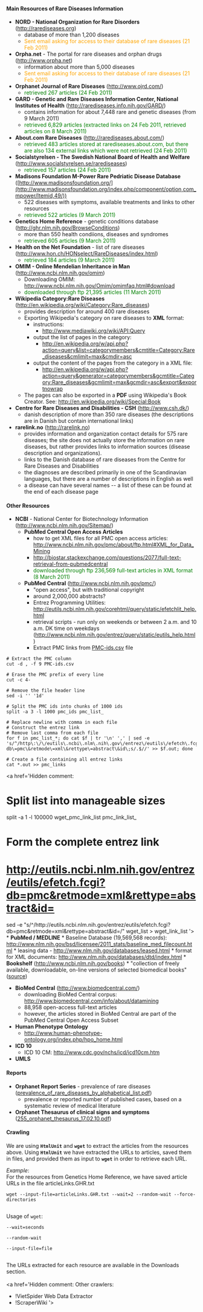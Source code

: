 #### Main Resources of Rare Diseases Information ####

  * **NORD - National Organization for Rare Disorders** (http://rarediseases.org)
    * database of more than 1,200 diseases
    * <font color='orange'>Sent email asking for access to their database of rare diseases (21 Feb 2011)</font>
  * **Orpha.net** - The portal for rare diseases and orphan drugs (http://www.orpha.net)
    * information about more than 5,000 diseases
    * <font color='orange'>Sent email asking for access to their database of rare diseases (21 Feb 2011)</font>
  * **Orphanet Journal of Rare Diseases** (http://www.ojrd.com/)
    * <font color='green'>retrieved 267 articles (24 Feb 2011)</font>
  * **GARD - Genetic and Rare Diseases Information Center, National Institutes of Health** (http://rarediseases.info.nih.gov/GARD/)
    * contains information for about 7,448 rare and genetic diseases (from 9 March 2011)
    * <font color='green'>retrieved 6,829 articles (extracted links on 24 Feb 2011, retrieved articles on 8 March 2011)</font>
  * **About.com Rare Diseases** (http://rarediseases.about.com/)
    * <font color='green'>retrieved 483 articles stored at rarediseases.about.com, but there are also 134 external links which were not retrieved (24 Feb 2011)</font>
  * **Socialstyrelsen - The Swedish National Board of Health and Welfare** (http://www.socialstyrelsen.se/rarediseases)
    * <font color='green'>retrieved 157 articles (24 Feb 2011)</font>
  * **Madisons Foundation M-Power Rare Pedriatic Disease Database** ([http://www.madisonsfoundation.org/](http://www.madisonsfoundation.org/index.php/component/option,com_mpower/Itemid,49/))
    * 522 diseases with symptoms, available treatments and links to other resources
    * <font color='green'>retrieved 522 articles (9 March 2011)</font>
  * **Genetics Home Reference** - genetic conditions database (http://ghr.nlm.nih.gov/BrowseConditions)
    * more than 550 health condiions, diseases and syndromes
    * <font color='green'>retrieved 605 articles (9 March 2011)</font>
  * **Health on the Net Foundation** - list of rare diseases (http://www.hon.ch/HONselect/RareDiseases/index.html)
    * <font color='green'>retrieved 184 articles (9 March 2011)</font>
  * **OMIM - Online Mendelian Inheritance in Man** (http://www.ncbi.nlm.nih.gov/omim)
    * Downloading OMIM: http://www.ncbi.nlm.nih.gov/Omim/omimfaq.html#download
    * <font color='green'>downloaded through ftp 21,395 articles (11 March 2011)</font>
  * **Wikipedia Category:Rare Diseases** (http://en.wikipedia.org/wiki/Category:Rare_diseases)
    * provides description for around 400 rare diseases
    * Exporting Wikipedia's category on rare diseases to **XML** format:
      * instructions:
        * http://www.mediawiki.org/wiki/API:Query
      * output the list of pages in the category:
        * http://en.wikipedia.org/w/api.php?action=query&list=categorymembers&cmtitle=Category:Rare_diseases&cmlimit=max&cmdir=asc
      * output the content of the pages from the category in a XML file:
        * http://en.wikipedia.org/w/api.php?action=query&generator=categorymembers&gcmtitle=Category:Rare_diseases&gcmlimit=max&gcmdir=asc&export&exportnowrap
    * The pages can also be exported in a **PDF** using Wikipedia's Book Creator. See: http://en.wikipedia.org/wiki/Special:Book
  * **Centre for Rare Diseases and Disabilities - CSH** (http://www.csh.dk/)
    * danish description of more than 350 rare diseases (the descriptions are in Danish but contain international links)
  * **rarelink.no** (http://rarelink.no)
    * provides information and organization contact details for 575 rare diseases; the site does not actually store the information on rare diseases, but rather provides links to information sources (disease description and organizations).
    * links to the Danish database of rare diseases from the Centre for Rare Diseases and Disabilities
    * the diagnoses are described primarily in one of the Scandinavian languages, but there are a number of descriptions in English as well
    * a disease can have several names -- a list of these can be found at the end of each disease page

#### Other Resources ####

  * **NCBI** - National Center for Biotechnology Information (http://www.ncbi.nlm.nih.gov/Sitemap/)
    * **PubMed Central Open Access Articles**
      * how to get XML files for all PMC open access articles: http://www.ncbi.nlm.nih.gov/pmc/about/ftp.html#XML_for_Data_Mining
      * http://biostar.stackexchange.com/questions/2077/full-text-retrieval-from-pubmedcentral
      * <font color='green'>downloaded through ftp 236,569 full-text articles in XML format (8 March 2011)</font>
    * **PubMed Central** (http://www.ncbi.nlm.nih.gov/pmc/)
      * "open access", but with traditional copyright
      * around 2,000,000 abstracts?
      * Entrez Programming Utilities: http://eutils.ncbi.nlm.nih.gov/corehtml/query/static/efetchlit_help.html
      * retrieval scripts - run only on weekends or between 2 a.m. and 10 a.m. DK time on weekdays (http://www.ncbi.nlm.nih.gov/entrez/query/static/eutils_help.html)
      * Extract PMC links from [PMC-ids.csv](http://www.ncbi.nlm.nih.gov/pmc/about/ftp.html#Obtaining_DOIs) file
```
# Extract the PMC column
cut -d , -f 9 PMC-ids.csv

# Erase the PMC prefix of every line
cut -c 4- 

# Remove the file header line
sed -i '' '1d' 

# Split the PMC ids into chunks of 1000 ids
split -a 3 -l 1000 pmc_ids pmc_list_

# Replace newline with comma in each file
# Construct the entrez link
# Remove last comma from each file
for f in pmc_list_*; do cat $f | tr '\n' ',' | sed -e 's/^/http\:\/\/eutils\.ncbi\.nlm\.nih\.gov\/entrez\/eutils\/efetch\.fcgi\?db\=pmc\&retmode\=xml\&rettype\=abstract\&id\;s/.$//' >> $f.out; done

# Create a file containing all entrez links
cat *.out >> pmc_links

```
<a href='Hidden comment: 
# Split list into manageable sizes
split -a 1 -l 100000 wget_pmc_link_list pmc_link_list_
# Form the complete entrez link
# http://eutils.ncbi.nlm.nih.gov/entrez/eutils/efetch.fcgi?db=pmc&retmode=xml&rettype=abstract&id=
sed -e "s/^/http\:\/\/eutils\.ncbi\.nlm\.nih\.gov\/entrez\/eutils\/efetch\.fcgi\?db\=pmc\&retmode\=xml\&rettype\=abstract\&id\=/" wget_list > wget_link_list
'></a>
    * **PubMed / MEDLINE**
      * Baseline Database (19,569,568 records): http://www.nlm.nih.gov/bsd/licensee/2011_stats/baseline_med_filecount.html
      * leasing data - http://www.nlm.nih.gov/databases/leased.html
      * format for XML documents: http://www.nlm.nih.gov/databases/dtd/index.html
    * **Bookshelf** (http://www.ncbi.nlm.nih.gov/books)
      * "collection of freely available, downloadable, on-line versions of selected biomedical books" ([source](http://en.wikipedia.org/wiki/National_Center_for_Biotechnology_Information#NCBI_Bookshelf))
  * **BioMed Central** (http://www.biomedcentral.com/)
    * downloading BioMed Central corpus: http://www.biomedcentral.com/info/about/datamining
    * 88,958 open-access full-text articles
    * however, the articles stored in BioMed Central are part of the PubMed Central Open Access Subset
  * **Human Phenotype Ontology**
    * http://www.human-phenotype-ontology.org/index.php/hpo_home.html
  * **ICD 10**
    * ICD 10 CM: http://www.cdc.gov/nchs/icd/icd10cm.htm
  * **UMLS**

#### Reports ####
  * **Orphanet Report Series** - prevalence of rare diseases ([prevalence\_of\_rare\_diseases\_by\_alphabetical\_list.pdf](http://www.orpha.net/orphacom/cahiers/docs/GB/Prevalence_of_rare_diseases_by_alphabetical_list.pdf))
    * prevalence or reported number of published cases, based on a systematic review of medical literature
  * **Orphanet Thesaurus of clinical signs and symptoms** ([255\_orphanet\_thesaurus\_17.02.10.pdf](http://www.dyscerne.org/dysc/digitalAssets/0/255_orphanet_thesaurus_17.02.10.pdf))

#### Crawling ####

We are using **`HtmlUnit`** and **`wget`** to extract the articles from the resources above. Using **`HtmlUnit`** we have extracted the URLs to articles, saved them in files, and provided them as input to **`wget`** in order to retrieve each URL.

_Example_: <br>
For the resources from Genetics Home Reference, we have saved article URLs in the file articleLinks.GHR.txt<br>
<pre><code>wget --input-file=articleLinks.GHR.txt --wait=2 --random-wait --force-directories<br>
</code></pre>

Usage of <code>wget</code>:<br>
<pre><code>--wait=seconds <br>
--random-wait <br>
--input-file=file <br>
</code></pre>

The URLs extracted for each resource are available in the Downloads section.<br>
<br>
<a href='Hidden comment: 
Other crawlers:
* !VietSpider Web Data Extractor
* !ScraperWiki
'></a><br>
<br>
<a href='Hidden comment: 
====Statistics for Resources====
|| *Resource* || *Number of articles/abstracts/entries* || *Size (compressed/uncompressed)* || Date ||
|| || || || ||
||_*Rare Disease Sites*_ || || || ||
||Orphanet Journal of Rare Diseases || 267 || 5.4 MB || ||
||GARD || 6,829 || 209 MB || ||
||About.com Rare Diseases || 483 || 2.8 MB || ||
||Socialstyrelsen Rare Diseases || 157 || 2.7 MB || ||
||Madisons Foundation Rare Diseases || 522 || ||	||
||HON Rare Diseases || 184 || || ||
||Genetics Home Reference || 605 || || ||
||OMIM || 21,395 || 66250887 / 151221560 bytes|| ||
|| || || ||
||NORD || 1,200 || ||
||Orpha.net || 3,356 || ||
||Wikipedia Category Rare Diseases || 400 || ||
|| || || ||
||_*Other Resources*_ || || ||
||!PubMed Central - Open Access Subset || 236,569 || 2973 MB / 13755 MB ||
||!PubMed Central || 2,250,957 || ||
|| || || ||
||!BioMed Central (BMC) || 88,958 || ||
||!PubMed || 20,000,000 || ||
'></a>